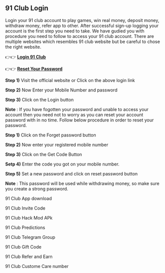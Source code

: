 ## 91 Club Login 

Login your 91 club account to play games, win real money, deposit money, withdraw money, refer app to other. After successful sign-up logging your account is the first step you need to take. We have gudied you with procedure you need to follow to access your 91 club account. There are multiple websites which resembles 91 club website but be careful to chose the right website.

👉👉 **[Login 91 Club](https://91-clubapk.com/)** 

👉👉 **[Reset Your Password](https://damanclub.games/)**

**Step 1)** Visit the official website or Click on the above login link

**Step 2)** Now Enter your Mobile Number and password 

**Step 3)** Click on the Login button 

**Note** : If you have fogotten your password and unable to access your account then you need not to worry as you can reset your account password with in no time. Follow below procedure in order to reset your password. 

**Step 1)** Click on the Forget password button

**Step 2)** Now enter your registered mobile number 

**Step 3)** Click on the Get Code Button

**Setp 4)** Enter the code you got on your mobile number. 

**Step 5)** Set a new password and click on reset password button

**Note** : This password will be used while withdrawing money, so make sure you create a strong password. 

91 Club App download

91 Club Invite Code

91 Club Hack Mod APk

91 Club Predictions 

91 Club Telegram Group 

91 Club Gift Code

91 Club Refer and Earn 

91 Club Custome Care number 
